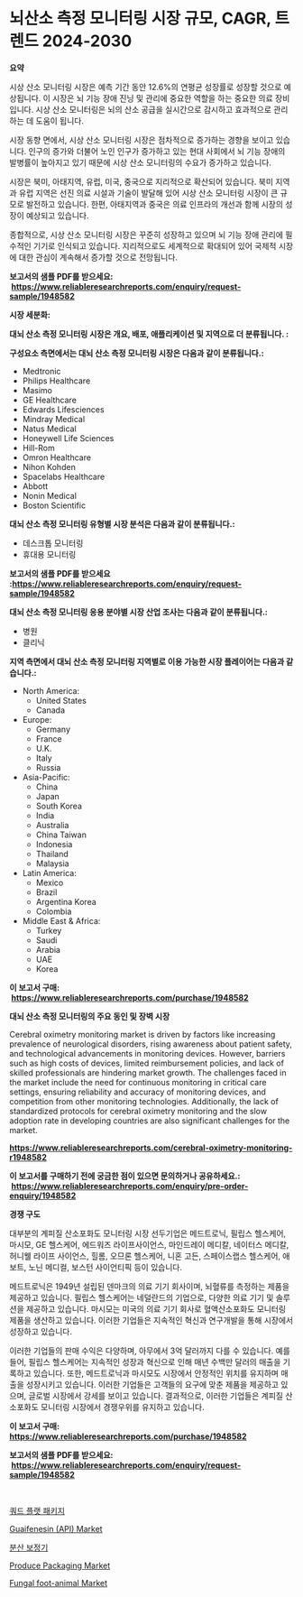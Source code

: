 <p><h1>뇌산소 측정 모니터링 시장 규모, CAGR, 트렌드 2024-2030</h1></p><p><strong>요약</strong></p>
<p><p>시상 산소 모니터링 시장은 예측 기간 동안 12.6%의 연평균 성장률로 성장할 것으로 예상됩니다. 이 시장은 뇌 기능 장애 진닝 및 관리에 중요한 역할을 하는 중요한 의료 장비입니다. 시상 산소 모니터링은 뇌의 산소 공급을 실시간으로 감시하고 효과적으로 관리하는 데 도움이 됩니다.</p><p>시장 동향 면에서, 시상 산소 모니터링 시장은 점차적으로 증가하는 경향을 보이고 있습니다. 인구의 증가와 더불어 노인 인구가 증가하고 있는 현대 사회에서 뇌 기능 장애의 발병률이 높아지고 있기 때문에 시상 산소 모니터링의 수요가 증가하고 있습니다.</p><p>시장은 북미, 아태지역, 유럽, 미국, 중국으로 지리적으로 확산되어 있습니다. 북미 지역과 유럽 지역은 선진 의료 시설과 기술이 발달해 있어 시상 산소 모니터링 시장이 큰 규모로 발전하고 있습니다. 한편, 아태지역과 중국은 의료 인프라의 개선과 함께 시장의 성장이 예상되고 있습니다.</p><p>종합적으로, 시상 산소 모니터링 시장은 꾸준히 성장하고 있으며 뇌 기능 장애 관리에 필수적인 기기로 인식되고 있습니다. 지리적으로도 세계적으로 확대되어 있어 국제적 시장에 대한 관심이 계속해서 증가할 것으로 전망됩니다.</p></p>
<p><strong>보고서의 샘플 PDF를 받으세요: &nbsp;<a href="https://www.reliableresearchreports.com/enquiry/request-sample/1948582">https://www.reliableresearchreports.com/enquiry/request-sample/1948582</a></strong></p>
<p><strong>시장 세분화:</strong></p>
<p><strong> 대뇌 산소 측정 모니터링 시장은 개요, 배포, 애플리케이션 및 지역으로 더 분류됩니다. :</strong></p>
<p><strong>구성요소 측면에서는 대뇌 산소 측정 모니터링 시장은 다음과 같이 분류됩니다.:</strong></p>
<p><ul><li>Medtronic</li><li>Philips Healthcare</li><li>Masimo</li><li>GE Healthcare</li><li>Edwards Lifesciences</li><li>Mindray Medical</li><li>Natus Medical</li><li>Honeywell Life Sciences</li><li>Hill-Rom</li><li>Omron Healthcare</li><li>Nihon Kohden</li><li>Spacelabs Healthcare</li><li>Abbott</li><li>Nonin Medical</li><li>Boston Scientific</li></ul></p>
<p><strong> 대뇌 산소 측정 모니터링 유형별 시장 분석은 다음과 같이 분류됩니다.:</strong></p>
<p><ul><li>데스크톱 모니터링</li><li>휴대용 모니터링</li></ul></p>
<p><strong>보고서의 샘플 PDF를 받으세요 :<a href="https://www.reliableresearchreports.com/enquiry/request-sample/1948582">https://www.reliableresearchreports.com/enquiry/request-sample/1948582</a></strong></p>
<p><strong> 대뇌 산소 측정 모니터링 응용 분야별 시장 산업 조사는 다음과 같이 분류됩니다.:</strong></p>
<p><ul><li>병원</li><li>클리닉</li></ul></p>
<p><strong>지역 측면에서 대뇌 산소 측정 모니터링 지역별로 이용 가능한 시장 플레이어는 다음과 같습니다.:</strong></p>
<p><ul>
    <li>
        North America:
        <ul>
            <li>United States</li>
            <li>Canada</li>
        </ul>
    </li>
    <li>
        Europe:
        <ul>
            <li>Germany</li>
            <li>France</li>
            <li>U.K.</li>
            <li>Italy</li>
            <li>Russia</li>
        </ul>
    </li>
    <li>
        Asia-Pacific:
        <ul>
            <li>China</li>
            <li>Japan</li>
            <li>South Korea</li>
            <li>India</li>
            <li>Australia</li>
            <li>China Taiwan</li>
            <li>Indonesia</li>
            <li>Thailand</li>
            <li>Malaysia</li>
        </ul>
    </li>
    <li>
        Latin America:
        <ul>
            <li>Mexico</li>
            <li>Brazil</li>
            <li>Argentina Korea</li>
            <li>Colombia</li>
        </ul>
    </li>
    <li>
        Middle East & Africa:
        <ul>
            <li>Turkey</li>
            <li>Saudi</li>
            <li>Arabia</li>
            <li>UAE</li>
            <li>Korea</li>
        </ul>
    </li>
    </ul></p>
<p><strong>이 보고서 구매: &nbsp;<a href="https://www.reliableresearchreports.com/purchase/1948582">https://www.reliableresearchreports.com/purchase/1948582</a></strong></p>
<p><strong>대뇌 산소 측정 모니터링의 주요 동인 및 장벽 시장</strong></p>
<p><p>Cerebral oximetry monitoring market is driven by factors like increasing prevalence of neurological disorders, rising awareness about patient safety, and technological advancements in monitoring devices. However, barriers such as high costs of devices, limited reimbursement policies, and lack of skilled professionals are hindering market growth. The challenges faced in the market include the need for continuous monitoring in critical care settings, ensuring reliability and accuracy of monitoring devices, and competition from other monitoring technologies. Additionally, the lack of standardized protocols for cerebral oximetry monitoring and the slow adoption rate in developing countries are also significant challenges for the market.</p></p>
<p><strong><a href="https://www.reliableresearchreports.com/cerebral-oximetry-monitoring-r1948582">https://www.reliableresearchreports.com/cerebral-oximetry-monitoring-r1948582</a></strong></p>
<p><strong>이 보고서를 구매하기 전에 궁금한 점이 있으면 문의하거나 공유하세요.: &nbsp;<a href="https://www.reliableresearchreports.com/enquiry/pre-order-enquiry/1948582">https://www.reliableresearchreports.com/enquiry/pre-order-enquiry/1948582</a></strong></p>
<p><strong>경쟁 구도</strong></p>
<p><p>대부분의 계피질 산소포화도 모니터링 시장 선두기업은 메드트로닉, 필립스 헬스케어, 마시모, GE 헬스케어, 에드워즈 라이프사이언스, 마인드레이 메디칼, 네이터스 메디칼, 허니웰 라이프 사이언스, 힐롬, 오므론 헬스케어, 니혼 고든, 스페이스랩스 헬스케어, 애보트, 노닌 메디컬, 보스턴 사이언티픽 등이 있습니다.</p><p>메드트로닉은 1949년 설립된 덴마크의 의료 기기 회사이며, 뇌혈류를 측정하는 제품을 제공하고 있습니다. 필립스 헬스케어는 네덜란드의 기업으로, 다양한 의료 기기 및 솔루션을 제공하고 있습니다. 마시모는 미국의 의료 기기 회사로 혈액산소포화도 모니터링 제품을 생산하고 있습니다. 이러한 기업들은 지속적인 혁신과 연구개발을 통해 시장에서 성장하고 있습니다.</p><p>이러한 기업들의 판매 수익은 다양하며, 아무에서 3억 달러까지 다를 수 있습니다. 예를 들어, 필립스 헬스케어는 지속적인 성장과 혁신으로 인해 매년 수백만 달러의 매출을 기록하고 있습니다. 또한, 메드트로닉과 마시모도 시장에서 안정적인 위치를 유지하며 매출을 성장시키고 있습니다. 이러한 기업들은 고객들의 요구에 맞춘 제품을 제공하고 있으며, 글로벌 시장에서 강세를 보이고 있습니다. 결과적으로, 이러한 기업들은 계피질 산소포화도 모니터링 시장에서 경쟁우위를 유지하고 있습니다.</p></p>
<p><strong>이 보고서 구매: &nbsp; <a href="https://www.reliableresearchreports.com/purchase/1948582">https://www.reliableresearchreports.com/purchase/1948582</a></strong></p>
<p><strong>보고서의 샘플 PDF를 받으세요: &nbsp;<a href="https://www.reliableresearchreports.com/enquiry/request-sample/1948582">https://www.reliableresearchreports.com/enquiry/request-sample/1948582</a></strong><strong></strong></p>
<p>&nbsp;</p>
<p><p><a href="https://medium.com/@sillysally687568/%ED%80%98%EB%93%9C-%ED%94%8C%EB%9E%AB-%ED%8C%A8%ED%82%A4%EC%A7%80-%EC%8B%9C%EC%9E%A5-%EA%B2%BD%EC%9F%81-%EB%B6%84%EC%84%9D-%EC%8B%9C%EC%9E%A5-%EB%8F%99%ED%96%A5-%EB%B0%8F-2031%EB%85%84%EA%B9%8C%EC%A7%80%EC%9D%98-%EC%98%88%EC%B8%A1-5c9d154b5fc0">쿼드 플랫 패키지</a></p><p><a href="https://github.com/sonuprakash1/Market-Research-Report-List-2/blob/main/guaifenesin-api-market.md">Guaifenesin (API) Market</a></p><p><a href="https://medium.com/@chancelesch/%ED%9D%A9%EC%96%B4%EC%A7%90-%EB%B3%B4%EC%A0%95%EA%B8%B0-%EC%8B%9C%EC%9E%A5-%EC%8B%9C%EC%9E%A5-%EC%A0%90%EC%9C%A0%EC%9C%A8-%EC%8B%9C%EC%9E%A5-%EB%8F%99%ED%96%A5-%EB%B0%8F-%EB%AF%B8%EB%9E%98-%EC%84%B1%EC%9E%A5-%ED%83%90%EC%83%89-fb94c8d2ee95">분산 보정기</a></p><p><a href="https://issuu.com/reportprime-2/docs/produce-packaging-market-size-2030.pptx">Produce Packaging Market</a></p><p><a href="https://github.com/jhcraigie/Market-Research-Report-List-2/blob/main/fungal-foot-animal-market.md">Fungal foot-animal Market</a></p></p>